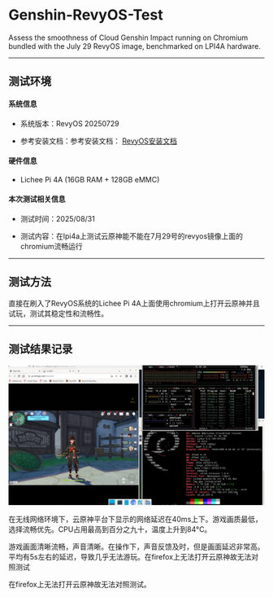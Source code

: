 # Genshin-RevyOS-Test

Assess the smoothness of Cloud Genshin Impact running on Chromium bundled with the July 29 RevyOS image, benchmarked on LPI4A hardware.

---

## 测试环境

#### 系统信息

- 系统版本：RevyOS 20250729

- 参考安装文档：参考安装文档： [RevyOS安装文档](https://revyos.github.io/docs/)

#### 硬件信息

- Lichee Pi 4A (16GB RAM + 128GB eMMC)

#### 本次测试相关信息

- 测试时间：2025/08/31

- 测试内容：在lpi4a上测试云原神能不能在7月29号的revyos镜像上面的chromium流畅运行

---

## 测试方法

直接在刷入了RevyOS系统的Lichee Pi 4A上面使用chromium上打开云原神并且试玩，测试其稳定性和流畅性。

---

## 测试结果记录

<img title="" src="./image.png" alt="" data-align="inline">

在无线网络环境下，云原神平台下显示的网络延迟在40ms上下。游戏画质最低，选择流畅优先。CPU占用最高到百分之九十，温度上升到84°C。

游戏画面清晰流畅，声音清晰。在操作下，声音反馈及时，但是画面延迟非常高。平均有5s左右的延迟，导致几乎无法游玩。在firefox上无法打开云原神故无法对照测试

在firefox上无法打开云原神故无法对照测试。
